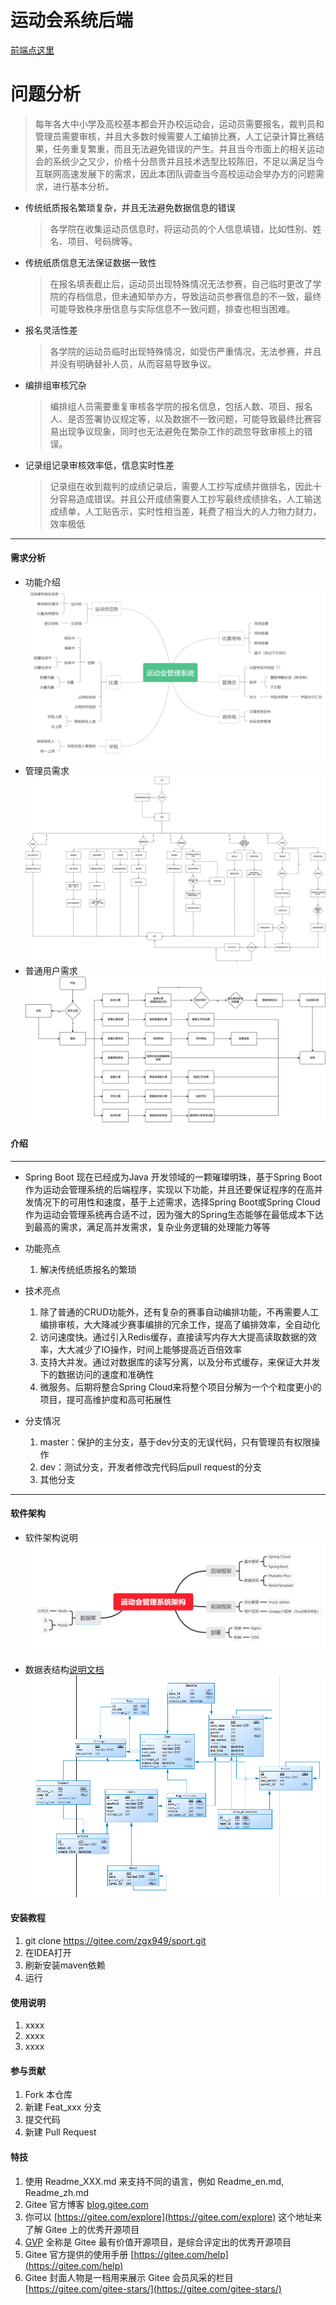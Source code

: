 # 运动会系统后端

[前端点这里](https://gitee.com/zgx949/sport-admin)
# 问题分析
> 每年各大中小学及高校基本都会开办校运动会，运动员需要报名，裁判员和管理员需要审核，并且大多数时候需要人工编排比赛，人工记录计算比赛结果，任务重复繁重，而且无法避免错误的产生。并且当今市面上的相关运动会的系统少之又少，价格十分昂贵并且技术选型比较陈旧，不足以满足当今互联网高速发展下的需求，因此本团队调查当今高校运动会举办方的问题需求，进行基本分析。
* 传统纸质报名繁琐复杂，并且无法避免数据信息的错误
  > 各学院在收集运动员信息时，将运动员的个人信息填错，比如性别、姓名、项目、号码牌等。
* 传统纸质信息无法保证数据一致性
  > 在报名填表截止后，运动员出现特殊情况无法参赛，自己临时更改了学院的存档信息，但未通知举办方，导致运动员参赛信息的不一致，最终可能导致秩序册信息与实际信息不一致问题，排查也相当困难。
* 报名灵活性差
  > 各学院的运动员临时出现特殊情况，如受伤严重情况，无法参赛，并且并没有明确替补人员，从而容易导致争议。
* 编排组审核冗杂
  > 编排组人员需要重复审核各学院的报名信息，包括人数、项目、报名人、是否签署协议规定等，以及数据不一致问题，可能导致最终比赛容易出现争议现象，同时也无法避免在繁杂工作的疏忽导致审核上的错误。
* 记录组记录审核效率低，信息实时性差
  > 记录组在收到裁判的成绩记录后，需要人工抄写成绩并做排名，因此十分容易造成错误。并且公开成绩需要人工抄写最终成绩排名，人工输送成绩单，人工贴告示，实时性相当差，耗费了相当大的人力物力财力，效率极低
---

#### 需求分析
* 功能介绍 ![img.png](demand.png)
* 管理员需求 ![](运动会管理系统需求图-管理员需求分析.png)
* 普通用户需求 ![](运动会管理系统需求图-运动会用户需求分析.png)
#### 介绍

---
* Spring Boot 现在已经成为Java 开发领域的一颗璀璨明珠，基于Spring Boot作为运动会管理系统的后端程序，实现以下功能，并且还要保证程序的在高并发情况下的可用性和速度，基于上述需求，选择Spring Boot或Spring Cloud作为运动会管理系统再合适不过，因为强大的Spring生态能够在最低成本下达到最高的需求，满足高并发需求，复杂业务逻辑的处理能力等等

* 功能亮点
    1. 解决传统纸质报名的繁琐
* 技术亮点
    1. 除了普通的CRUD功能外，还有复杂的赛事自动编排功能，不再需要人工编排审核，大大降减少赛事编排的冗余工作，提高了编排效率，全自动化
    2. 访问速度快。通过引入Redis缓存，直接读写内存大大提高读取数据的效率，大大减少了IO操作，时间上能够提高近百倍效率
    3. 支持大并发。通过对数据库的读写分离，以及分布式缓存，来保证大并发下的数据访问的速度和准确性
    4. 微服务。后期将整合Spring Cloud来将整个项目分解为一个个粒度更小的项目，提可高维护度和高可拓展性
  

* 分支情况
    1. master：保护的主分支，基于dev分支的无误代码，只有管理员有权限操作
    2. dev：测试分支，开发者修改完代码后pull request的分支
    3. 其他分支
  
---

#### 软件架构
* 软件架构说明
  ![img.png](framework.png)

* 数据表结构[说明文档](/tables.md)
  ![img.png](tables.jpg)
  

#### 安装教程

1.  git clone https://gitee.com/zgx949/sport.git
2.  在IDEA打开
3.  刷新安装maven依赖
4.  运行

#### 使用说明

1.  xxxx
2.  xxxx
3.  xxxx

#### 参与贡献

1.  Fork 本仓库
2.  新建 Feat_xxx 分支
3.  提交代码
4.  新建 Pull Request


#### 特技

1.  使用 Readme\_XXX.md 来支持不同的语言，例如 Readme\_en.md, Readme\_zh.md
2.  Gitee 官方博客 [blog.gitee.com](https://blog.gitee.com)
3.  你可以 [https://gitee.com/explore](https://gitee.com/explore) 这个地址来了解 Gitee 上的优秀开源项目
4.  [GVP](https://gitee.com/gvp) 全称是 Gitee 最有价值开源项目，是综合评定出的优秀开源项目
5.  Gitee 官方提供的使用手册 [https://gitee.com/help](https://gitee.com/help)
6.  Gitee 封面人物是一档用来展示 Gitee 会员风采的栏目 [https://gitee.com/gitee-stars/](https://gitee.com/gitee-stars/)
